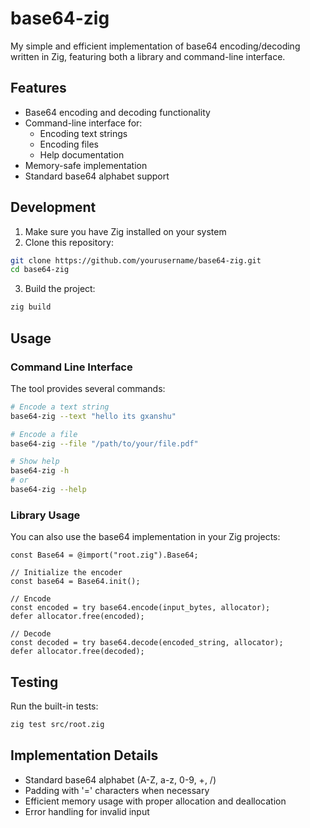 # base64-zig

My simple and efficient implementation of base64 encoding/decoding written in Zig, featuring both a library and command-line interface.

## Features

- Base64 encoding and decoding functionality
- Command-line interface for:
  - Encoding text strings
  - Encoding files
  - Help documentation
- Memory-safe implementation
- Standard base64 alphabet support

## Development

1. Make sure you have Zig installed on your system
2. Clone this repository:
```bash
git clone https://github.com/yourusername/base64-zig.git
cd base64-zig
```
3. Build the project:
```bash
zig build
```

## Usage

### Command Line Interface

The tool provides several commands:

```bash
# Encode a text string
base64-zig --text "hello its gxanshu"

# Encode a file
base64-zig --file "/path/to/your/file.pdf"

# Show help
base64-zig -h
# or
base64-zig --help
```

### Library Usage

You can also use the base64 implementation in your Zig projects:

```zig
const Base64 = @import("root.zig").Base64;

// Initialize the encoder
const base64 = Base64.init();

// Encode
const encoded = try base64.encode(input_bytes, allocator);
defer allocator.free(encoded);

// Decode
const decoded = try base64.decode(encoded_string, allocator);
defer allocator.free(decoded);
```

## Testing

Run the built-in tests:

```bash
zig test src/root.zig
```

## Implementation Details

- Standard base64 alphabet (A-Z, a-z, 0-9, +, /)
- Padding with '=' characters when necessary
- Efficient memory usage with proper allocation and deallocation
- Error handling for invalid input
